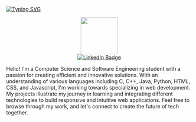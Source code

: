 
<a href="https://git.io/typing-svg"><img src="https://readme-typing-svg.demolab.com?font=Fira+Code&pause=1000&width=435&lines=I+am+a+Web+Developer;Always+learning+and+open+for+work!" alt="Typing SVG" /></a>

<div id="header" align="center">
  <img src="https://media.giphy.com/media/M9gbBd9nbDrOTu1Mqx/giphy.gif" width="100"/>
</div>

<div id="badges" align="center">
  <a href="https://www.linkedin.com/in/gabriel-siles/">
    <img src="https://img.shields.io/badge/LinkedIn-blue?style=for-the-badge&logo=linkedin&logoColor=white" alt="LinkedIn Badge"/>
  </a>
</div>



<p>Hello! I'm a Computer Science and Software Engineering student with a passion for creating efficient and innovative solutions. With an understanding of various languages including C, C++, Java, Python, HTML, CSS, and Javascript, I'm working towards specializing in web development. My projects illustrate my journey in learning and integrating different technologies to build responsive and intuitive web applications. Feel free to browse through my work, and let's connect to create the future of tech together.</p>
